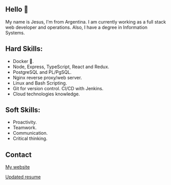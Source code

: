 ## Hello 👋

My name is Jesus, I'm from Argentina. I am currently working as a full stack web developer and operations. Also, I have a degree in Information Systems.

## Hard Skills:
- Docker 🐳.
- Node, Express, TypeScript, React and Redux.
- PostgreSQL and PL/PgSQL.
- Nginx reverse proxy/web server.
- Linux and Bash Scripting.
- Git for version control. CI/CD with Jenkins.
- Cloud technologies knowledge.

## Soft Skills:
- Proactivity.
- Teamwork.
- Communication.
- Critical thinking.

## Contact

[My website](https://jesusandres.tech/)

[Updated resume](https://bit.ly/jesusandreszini-resume) 
